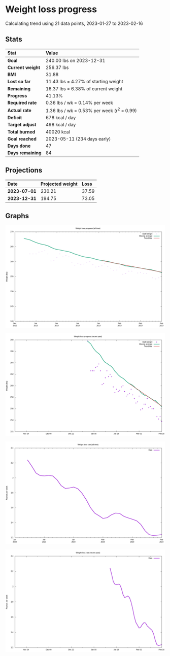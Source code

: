 # Weight loss progress

Calculating trend using 21 data points, 2023-01-27 to 2023-02-16

## Stats

Stat|Value
:-|:-
**Goal**|240.00 lbs on 2023-12-31
**Current weight**|256.37 lbs
**BMI**|31.88
**Lost so far**|11.43 lbs =  4.27% of starting weight
**Remaining**|16.37 lbs =  6.38% of current  weight
**Progress**|41.13%
**Required rate**|0.36 lbs / wk = 0.14% per week
**Actual rate**|1.36 lbs / wk = 0.53% per week  (r<sup>2</sup> = 0.99)
**Deficit**|678 kcal / day
**Target adjust**|498 kcal / day
**Total burned**|40020 kcal
**Goal reached**|2023-05-11 (234 days early)
**Days done**|47
**Days remaining**|84

## Projections

Date|Projected weight|Loss
:-|:-|:-
**2023-07-01**|230.21|37.59
**2023-12-31**|194.75|73.05

## Graphs

![](weight-graph-alltime.png)

![](weight-graph-recent.png)

![](rate-graph-alltime.png)

![](rate-graph-recent.png)
